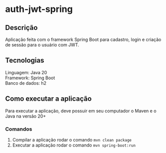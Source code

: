 # auth-jwt-spring

## Descrição

Aplicação feita com o framework Spring Boot para cadastro, login e criação de sessão para o usuário com JWT.

## Tecnologias

Linguagem: Java 20  
Framework: Spring Boot  
Banco de dados: h2  

## Como executar a aplicação

Para executar a aplicação, deve possuir em seu computador o Maven e o Java na versão 20+

### Comandos

1. Compilar a aplicação rodar o comando `mvn clean package`
2. Executar a aplicação rodar o comando `mvn spring-boot:run`
